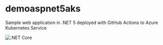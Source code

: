 # demoaspnet5aks
Sample web application in .NET 5 deployed with GitHub Actions to Azure Kubernetes Service


![.NET Core](https://github.com/MCKLMT/demoaspnet5aks/workflows/.NET%20Core/badge.svg)
